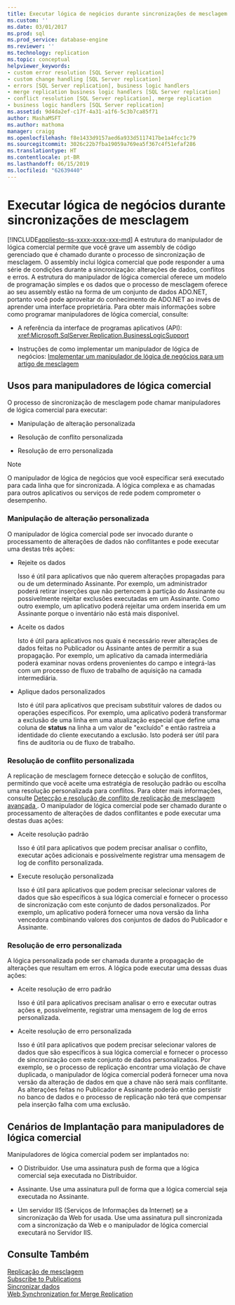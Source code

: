 ```yaml
---
title: Executar lógica de negócios durante sincronizações de mesclagem | Microsoft Docs
ms.custom: ''
ms.date: 03/01/2017
ms.prod: sql
ms.prod_service: database-engine
ms.reviewer: ''
ms.technology: replication
ms.topic: conceptual
helpviewer_keywords:
- custom error resolution [SQL Server replication]
- custom change handling [SQL Server replication]
- errors [SQL Server replication], business logic handlers
- merge replication business logic handlers [SQL Server replication]
- conflict resolution [SQL Server replication], merge replication
- business logic handlers [SQL Server replication]
ms.assetid: 9d4da2ef-c17f-4a31-a1f6-5c3b7ca85f71
author: MashaMSFT
ms.author: mathoma
manager: craigg
ms.openlocfilehash: f8e1433d9157aed6a933d5117417be1a4fcc1c79
ms.sourcegitcommit: 3026c22b7fba19059a769ea5f367c4f51efaf286
ms.translationtype: HT
ms.contentlocale: pt-BR
ms.lasthandoff: 06/15/2019
ms.locfileid: "62639440"
---
```

# <a name="execute-business-logic-during-merge-synchronization"></a>Executar lógica de negócios durante sincronizações de mesclagem
[!INCLUDE[appliesto-ss-xxxx-xxxx-xxx-md](../../../includes/appliesto-ss-xxxx-xxxx-xxx-md.md)]
  A estrutura do manipulador de lógica comercial permite que você grave um assembly de código gerenciado que é chamado durante o processo de sincronização de mesclagem. O assembly inclui lógica comercial que pode responder a uma série de condições durante a sincronização: alterações de dados, conflitos e erros. A estrutura do manipulador de lógica comercial oferece um modelo de programação simples e os dados que o processo de mesclagem oferece ao seu assembly estão na forma de um conjunto de dados ADO.NET, portanto você pode aproveitar do conhecimento de ADO.NET ao invés de aprender uma interface proprietária. Para obter mais informações sobre como programar manipuladores de lógica comercial, consulte:  
  
-   A referência da interface de programas aplicativos (API): <xref:Microsoft.SqlServer.Replication.BusinessLogicSupport>  
  
-   Instruções de como implementar um manipulador de lógica de negócios: [Implementar um manipulador de lógica de negócios para um artigo de mesclagem](../../../relational-databases/replication/implement-a-business-logic-handler-for-a-merge-article.md)  
  
## <a name="uses-for-business-logic-handlers"></a>Usos para manipuladores de lógica comercial  
 O processo de sincronização de mesclagem pode chamar manipuladores de lógica comercial para executar:  
  
-   Manipulação de alteração personalizada  
  
-   Resolução de conflito personalizada  
  
-   Resolução de erro personalizada  
  
> [!NOTE]  
>  O manipulador de lógica de negócios que você especificar será executado para cada linha que for sincronizada. A lógica complexa e as chamadas para outros aplicativos ou serviços de rede podem comprometer o desempenho.  
  
### <a name="custom-change-handling"></a>Manipulação de alteração personalizada  
 O manipulador de lógica comercial pode ser invocado durante o processamento de alterações de dados não conflitantes e pode executar uma destas três ações:  
  
-   Rejeite os dados  
  
     Isso é útil para aplicativos que não querem alterações propagadas para ou de um determinado Assinante. Por exemplo, um administrador poderá retirar inserções que não pertencem à partição do Assinante ou possivelmente rejeitar exclusões executadas em um Assinante. Como outro exemplo, um aplicativo poderá rejeitar uma ordem inserida em um Assinante porque o inventário não está mais disponível.  
  
-   Aceite os dados  
  
     Isto é útil para aplicativos nos quais é necessário rever alterações de dados feitas no Publicador ou Assinante antes de permitir a sua propagação. Por exemplo, um aplicativo da camada intermediária poderá examinar novas ordens provenientes do campo e integrá-las com um processo de fluxo de trabalho de aquisição na camada intermediária.  
  
-   Aplique dados personalizados  
  
     Isto é útil para aplicativos que precisam substituir valores de dados ou operações específicos. Por exemplo, uma aplicativo poderá transformar a exclusão de uma linha em uma atualização especial que define uma coluna de **status** na linha a um valor de "excluído" e então rastreia a identidade do cliente executando a exclusão. Isto poderá ser útil para fins de auditoria ou de fluxo de trabalho.  
  
### <a name="custom-conflict-resolution"></a>Resolução de conflito personalizada  
 A replicação de mesclagem fornece detecção e solução de conflitos, permitindo que você aceite uma estratégia de resolução padrão ou escolha uma resolução personalizada para conflitos. Para obter mais informações, consulte [Detecção e resolução de conflito de replicação de mesclagem avançada ](../../../relational-databases/replication/merge/advanced-merge-replication-conflict-detection-and-resolution.md). O manipulador de lógica comercial pode ser chamado durante o processamento de alterações de dados conflitantes e pode executar uma destas duas ações:  
  
-   Aceite resolução padrão  
  
     Isso é útil para aplicativos que podem precisar analisar o conflito, executar ações adicionais e possivelmente registrar uma mensagem de log de conflito personalizada.  
  
-   Execute resolução personalizada  
  
     Isso é útil para aplicativos que podem precisar selecionar valores de dados que são específicos à sua lógica comercial e fornecer o processo de sincronização com este conjunto de dados personalizados. Por exemplo, um aplicativo poderá fornecer uma nova versão da linha vencedora combinando valores dos conjuntos de dados do Publicador e Assinante.  
  
### <a name="custom-error-resolution"></a>Resolução de erro personalizada  
 A lógica personalizada pode ser chamada durante a propagação de alterações que resultam em erros. A lógica pode executar uma dessas duas ações:  
  
-   Aceite resolução de erro padrão  
  
     Isso é útil para aplicativos precisam analisar o erro e executar outras ações e, possivelmente, registrar uma mensagem de log de erros personalizada.  
  
-   Aceite resolução de erro personalizada  
  
     Isso é útil para aplicativos que podem precisar selecionar valores de dados que são específicos à sua lógica comercial e fornecer o processo de sincronização com este conjunto de dados personalizados. Por exemplo, se o processo de replicação encontrar uma violação de chave duplicada, o manipulador de lógica comercial poderá fornecer uma nova versão da alteração de dados em que a chave não será mais conflitante. As alterações feitas no Publicador e Assinante poderão então persistir no banco de dados e o processo de replicação não terá que compensar pela inserção falha com uma exclusão.  
  
## <a name="deployment-scenarios-for-business-logic-handlers"></a>Cenários de Implantação para manipuladores de lógica comercial  
 Manipuladores de lógica comercial podem ser implantados no:  
  
-   O Distribuidor. Use uma assinatura push de forma que a lógica comercial seja executada no Distribuidor.  
  
-   Assinante. Use uma assinatura pull de forma que a lógica comercial seja executada no Assinante.  
  
-   Um servidor IIS (Serviços de Informações da Internet) se a sincronização da Web for usada. Use uma assinatura pull sincronizada com a sincronização da Web e o manipulador de lógica comercial executará no Servidor IIS.  
  
## <a name="see-also"></a>Consulte Também  
 [Replicação de mesclagem](../../../relational-databases/replication/merge/merge-replication.md)   
 [Subscribe to Publications](../../../relational-databases/replication/subscribe-to-publications.md)   
 [Sincronizar dados](../../../relational-databases/replication/synchronize-data.md)   
 [Web Synchronization for Merge Replication](../../../relational-databases/replication/web-synchronization-for-merge-replication.md)  
  
  
